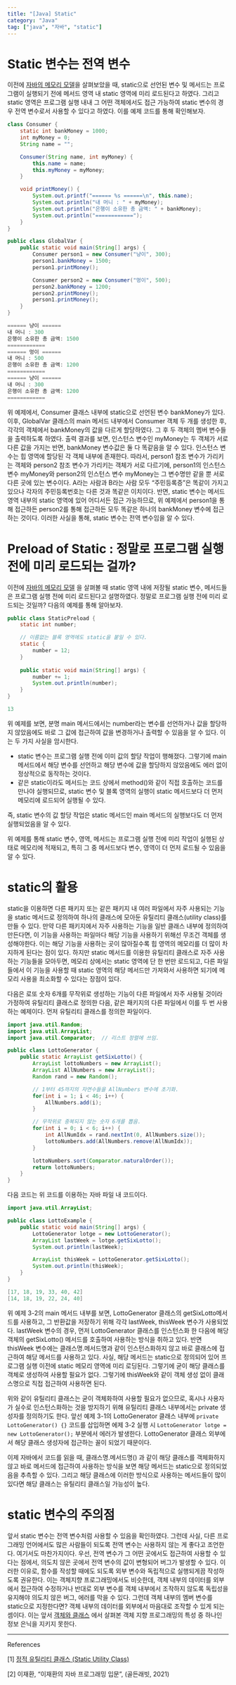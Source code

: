 ```yaml
---
title: "[Java] Static"
category: "Java"
tag: ["java", "자바", "static"]
---
```


# Static 변수는 전역 변수

이전에 [자바의 메모리 모델](/java/java-memory-model/)을 살펴보았을 때, static으로 선언된 변수 및 메서드는 프로그램이 실행되기 전에 메서드 영역 내 static 영역에 미리 로드된다고 하였다. 그리고 static 영역은 프로그램 실행 내내 그 어떤 객체에서도 접근 가능하여 static 변수의 경우 전역 변수로서 사용할 수 있다고 하였다. 이를 예제 코드를 통해 확인해보자. 

```java
class Consumer {
    static int bankMoney = 1000;
    int myMoney = 0;
    String name = "";

    Consumer(String name, int myMoney) {
        this.name = name;
        this.myMoney = myMoney;
    }

    void printMoney() {
        System.out.printf("====== %s ======\n", this.name);
        System.out.println("내 머니 : " + myMoney);
        System.out.println("은행이 소유한 총 금액: " + bankMoney);
        System.out.println("============");
    }
}

public class GlobalVar {
    public static void main(String[] args) {
        Consumer person1 = new Consumer("냥이", 300);
        person1.bankMoney = 1500;
        person1.printMoney();

        Consumer person2 = new Consumer("멍이", 500);
        person2.bankMoney = 1200;
        person2.printMoney();
        person1.printMoney();
    }
}

```

```java
====== 냥이 ======
내 머니 : 300
은행이 소유한 총 금액: 1500
============
====== 멍이 ======
내 머니 : 500
은행이 소유한 총 금액: 1200
============
====== 냥이 ======
내 머니 : 300
은행이 소유한 총 금액: 1200
============
```

위 예제에서, Consumer 클래스 내부에 static으로 선언된 변수 bankMoney가 있다. 이후, GlobalVar 클래스의 main 메서드 내부에서 Consumer 객체 두 개를 생성한 후, 각각의 객체에서 bankMoney의 값을 다르게 할당하였다. 그 후 두 객체의 멤버 변수들을 출력하도록 하였다. 출력 결과를 보면, 인스턴스 변수인 myMoney는 두 객체가 서로 다른 값을 가지는 반면, bankMoney 변수값은 둘 다 똑같음을 알 수 있다. 인스턴스 변수는 힙 영역에 할당된 각 객체 내부에 존재한다. 따라서, person1 참조 변수가 가리키는 객체와 person2 참조 변수가 가리키는 객체가 서로 다르기에, person1의 인스턴스 변수 myMoney와 person2의 인스턴스 변수 myMoney는 그 변수명만 같을 뿐 서로 다른 곳에 있는 변수이다. A라는 사람과 B라는 사람 모두 “주민등록증”은 똑같이 가지고 있으나 각자의 주민등록번호는 다른 것과 똑같은 이치이다. 반면, static 변수는 메서드 영역 내부의 static 영역에 있어 어디서든 접근 가능하므로, 위 예제에서 person1을 통해 접근하든 person2를 통해 접근하든 모두 똑같은 하나의 bankMoney 변수에 접근하는 것이다. 이러한 사실을 통해, static 변수는 전역 변수임을 알 수 있다. 

# Preload of Static : 정말로 프로그램 실행 전에 미리 로드되는 걸까?

이전에 [자바의 메모리 모델](/java/java-memory-model/) 을 살펴볼 때 static 영역 내에 저장될 static 변수, 메서드들은 프로그램 실행 전에 미리 로드된다고 설명하였다. 정말로 프로그램 실행 전에 미리 로드되는 것일까? 다음의 예제를 통해 알아보자.

```java
public class StaticPreload {
    static int number;

    // 이름없는 블록 영역에도 static을 붙일 수 있다.
    static {
        number = 12;
    }
    
    public static void main(String[] args) {
        number += 1;
        System.out.println(number);
    }
}

```

```java
13
```

위 예제를 보면, 분명 main 메서드에서는 number라는 변수를 선언하거나 값을 할당하지 않았음에도 바로 그 값에 접근하여 값을 변경하거나 출력할 수 있음을 알 수 있다. 이는 두 가지 사실을 암시한다. 

- static 변수는 프로그램 실행 전에 이미 값의 할당 작업이 행해졌다. 그렇기에 main 메서드에서 해당 변수를 선언하고 해당 변수에 값을 할당하지 않았음에도 에러 없이 정상적으로 동작하는 것이다.
- 같은 static이라도 메서드는 코드 상에서 method()와 같이 직접 호출하는 코드를 만나야 실행되므로, static 변수 및 블록 영역의 실행이 static 메서드보다 더 먼저 메모리에 로드되어 실행될 수 있다.

즉, static 변수의 값 할당 작업은 static 메서드인 main 메서드의 실행보다도 더 먼저 실행되었음을 알 수 있다. 

위 예제를 통해 static 변수, 영역, 메서드는 프로그램 실행 전에 미리 작업이 실행된 상태로 메모리에 적재되고, 특히 그 중 메서드보다 변수, 영역이 더 먼저 로드될 수 있음을 알 수 있다. 

# static의 활용

static을 이용하면 다른 패키지 또는 같은 패키지 내 여러 파일에서 자주 사용되는 기능을 static 메서드로 정의하여 하나의 클래스에 모아둔 유틸리티 클래스(utility class)를 만들 수 있다. 만약 다른 패키지에서 자주 사용하는 기능을 일반 클래스 내부에 정의하여 만든다면, 이 기능을 사용하는 파일마다 해당 기능을 사용하기 위해선 무조건 객체를 생성해야한다. 이는 해당 기능을 사용하는 곳이 많아질수록 힙 영역의 메모리를 더 많이 차지하게 된다는 점이 있다. 하지만 static 메서드를 이용한 유틸리티 클래스로 자주 사용하는 기능들을 모아두면, 메모리 상에서는 static 영역에 단 한 번만 로드되고, 다른 파일들에서 이 기능을 사용할 때 static 영역의 해당 메서드만 가져와서 사용하면 되기에 메모리 사용을 최소화할 수 있다는 장점이 있다. 

다음은 로또 숫자 6개를 무작위로 생성하는 기능이 다른 파일에서 자주 사용될 것이라 가정하여 유틸리티 클래스로 정의한 다음, 같은 패키지의 다른 파일에서 이를 두 번 사용하는 예제이다. 먼저 유틸리티 클래스를 정의한 파일이다. 

```java
import java.util.Random;
import java.util.ArrayList;
import java.util.Comparator;  // 리스트 정렬에 쓰임.

public class LottoGenerator {
    public static ArrayList getSixLotto() {
        ArrayList lottoNumbers = new ArrayList();
        ArrayList AllNumbers = new ArrayList();
        Random rand = new Random();

        // 1부터 45까지의 자연수들을 AllNumbers 변수에 초기화.
        for(int i = 1; i < 46; i++) {
            AllNumbers.add(i);
        }

        // 무작위로 중복되지 않는 숫자 6개를 뽑음.
        for(int i = 0; i < 6; i++) {
            int AllNumIdx = rand.nextInt(0, AllNumbers.size());
            lottoNumbers.add(AllNumbers.remove(AllNumIdx));
        }

        lottoNumbers.sort(Comparator.naturalOrder());
        return lottoNumbers;
    }
}

```

다음 코드는 위 코드를 이용하는 자바 파일 내 코드이다. 

```java
import java.util.ArrayList;

public class LottoExample {
    public static void main(String[] args) {
        LottoGenerator lotge = new LottoGenerator();
        ArrayList lastWeek = lotge.getSixLotto();
        System.out.println(lastWeek);

        ArrayList thisWeek = LottoGenerator.getSixLotto();
        System.out.println(thisWeek);
    }
}

```

```java
[17, 18, 19, 33, 40, 42]
[14, 18, 19, 22, 24, 40]
```

위 예제 3-2의 main 메서드 내부를 보면, LottoGenerator 클래스의 getSixLotto메서드를 사용하고, 그 반환값을 저장하기 위해 각각 lastWeek, thisWeek 변수가 사용되었다. lastWeek 변수의 경우, 먼저 LottoGenerator 클래스를 인스턴스화 한 다음에 해당 객체의 getSixLotto() 메서드를 호출하여 사용하는 방식을 취하고 있다. 반면 thisWeek 변수에는 클래스명.메서드명과 같이 인스턴스화하지 않고 바로 클래스에 접근하여 해당 메서드를 사용하고 있다. 사실, 해당 메서드는 static으로 정의되어 있어 프로그램 실행 이전에 static 메모리 영역에 미리 로딩된다. 그렇기에 굳이 해당 클래스를 객체로 생성하여 사용할 필요가 없다. 그렇기에 thisWeek와 같이 객체 생성 없이 클래스명으로 직접 접근하여 사용하면 된다. 

위와 같이 유틸리티 클래스는 굳이 객체화하여 사용할 필요가 없으므로, 혹시나 사용자가 실수로 인스턴스화하는 것을 방지하기 위해 유틸리티 클래스 내부에서는 private 생성자를 정의하기도 한다. 앞선 예제 3-1의 LottoGenerator 클래스 내부에 `private LottoGenerator() {}` 코드를 삽입하면 에제 3-2 실행 시 `LottoGenerator lotge = new LottoGenerator();` 부분에서 에러가 발생한다. LottoGenerator 클래스 외부에서 해당 클래스 생성자에 접근하는 꼴이 되었기 때문이다. 

이제 자바에서 코드를 읽을 때, 클래스명.메서드명() 과 같이 해당 클래스를 객체화하지 않고 바로 메서드에 접근하여 사용하는 방식을 보면 해당 메서드는 static으로 정의되었음을 추측할 수 있다. 그리고 해당 클래스에 이러한 방식으로 사용하는 메서드들이 많이 있다면 해당 클래스는 유틸리티 클래스일 가능성이 높다. 

# static 변수의 주의점

앞서 static 변수는 전역 변수처럼 사용할 수 있음을 확인하였다. 그런데 사실, 다른 프로그래밍 언어에서도 많은 사람들이 되도록 전역 변수는 사용하지 않는 게 좋다고 조언한다. 여기서도 마찬가지이다. 우선, 전역 변수가 그 어떤 곳에서도 접근하여 사용할 수 있다는 점에서, 의도치 않은 곳에서 전역 변수의 값이 변형되어 버그가 발생할 수 있다. 이러한 이유로, 함수를 작성할 때에도 되도록 외부 변수와 독립적으로 실행되게끔 작성하도록 권유한다. 이는 객체지향 프로그래밍에서도 비슷한데, 객체 내부의 데이터를 외부에서 접근하여 수정하거나 반대로 외부 변수를 객체 내부에서 조작하지 않도록 독립성을 유지해야 의도치 않은 버그, 에러를 막을 수 있다. 그런데 객체 내부의 멤버 변수를 static으로 지정한다면? 객체 내부의 데이터를 외부에서 마음대로 조작할 수 있게 되는 셈이다. 이는 앞서 [객체와 클래스](/java/java-object-and-class/) 에서 살펴본 객체 지향 프로그래밍의 특성 중 하나인 정보 은닉을 지키지 못한다. 

---

References

[1] [정적 유틸리티 클래스 (Static Utility Class)](https://be-study-record.tistory.com/24)

[2] 이재환, “이재환의 자바 프로그래밍 입문”, (골든래빗, 2021)